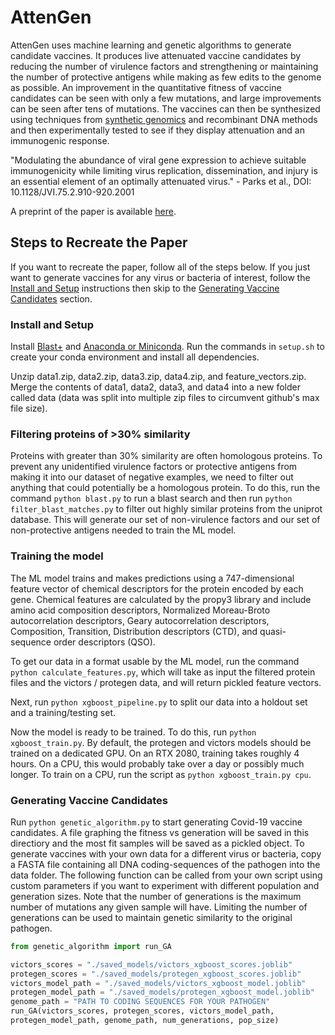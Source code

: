 # AttenGen

AttenGen uses machine learning and genetic algorithms to generate candidate vaccines. It produces live attenuated vaccine candidates by reducing the number of virulence factors and strengthening or maintaining the number of protective antigens while making as few edits to the genome as possible. An improvement in the quantitative fitness of vaccine candidates can be seen with only a few mutations, and large improvements can be seen after tens of mutations. The vaccines can then be synthesized using techniques from [synthetic genomics](https://en.wikipedia.org/wiki/Synthetic_genomics) and recombinant DNA methods and then experimentally tested to see if they display attenuation and an immunogenic response.

"Modulating the abundance of viral gene expression to achieve suitable immunogenicity while limiting virus replication, dissemination, and injury is an essential element of an optimally attenuated virus." - Parks et al., DOI: 10.1128/JVI.75.2.910-920.2001

A preprint of the paper is available [here](https://chriskoch.science/assets/pdfs/attengen.pdf).

## Steps to Recreate the Paper

If you want to recreate the paper, follow all of the steps below. If you just want to generate vaccines for any virus or bacteria of interest, follow the [Install and Setup](#install) instructions then skip to the [Generating Vaccine Candidates](#vaxcandidates) section.

### <a name="install"></a>Install and Setup
Install [Blast+](https://blast.ncbi.nlm.nih.gov/Blast.cgi?PAGE_TYPE=BlastDocs&DOC_TYPE=Download) and [Anaconda or Miniconda](https://docs.anaconda.com/anaconda/install/). Run the commands in `setup.sh` to create your conda environment and install all dependencies.

Unzip data1.zip, data2.zip, data3.zip, data4.zip, and feature_vectors.zip. Merge the contents of data1, data2, data3, and data4 into a new folder called data (data was split into multiple zip files to circumvent github's max file size).

### Filtering proteins of >30% similarity
Proteins with greater than 30% similarity are often homologous proteins. To prevent any unidentified virulence factors or protective antigens from making it into our dataset of negative examples, we need to filter out anything that could potentially be a homologous protein. To do this, run the command `python blast.py` to run a blast search and then run `python filter_blast_matches.py` to filter out highly similar proteins from the uniprot database. This will generate our set of non-virulence factors and our set of non-protective antigens needed to train the ML model.

### Training the model
The ML model trains and makes predictions using a 747-dimensional feature vector of chemical descriptors for the protein encoded by each gene. Chemical features are calculated by the propy3 library and include amino acid composition descriptors, Normalized Moreau-Broto autocorrelation descriptors, Geary autocorrelation descriptors, Composition, Transition, Distribution descriptors (CTD), and quasi-sequence order descriptors (QSO). 

To get our data in a format usable by the ML model, run the command `python calculate_features.py`, which will take as input the filtered protein files and the victors / protegen data, and will return pickled feature vectors.

Next, run `python xgboost_pipeline.py` to split our data into a holdout set and a training/testing set.

Now the model is ready to be trained. To do this, run `python xgboost_train.py`. By default, the protegen and victors models should be trained on a dedicated GPU. On an RTX 2080, training takes roughly 4 hours. On a CPU, this would probably take over a day or possibly much longer. To train on a CPU, run the script as `python xgboost_train.py cpu`.

### <a name="vaxcandidates"></a>Generating Vaccine Candidates

Run `python genetic_algorithm.py` to start generating Covid-19 vaccine candidates. A file graphing the fitness vs generation will be saved in this directiory and the most fit samples will be saved as a pickled object. To generate vaccines with your own data for a different virus or bacteria, copy a FASTA file containing all DNA coding-sequences of the pathogen into the data folder. The following function can be called from your own script using custom parameters if you want to experiment with different population and generation sizes. Note that the number of generations is the maximum number of mutations any given sample will have. Limiting the number of generations can be used to maintain genetic similarity to the original pathogen.

```python
from genetic_algorithm import run_GA

victors_scores = "./saved_models/victors_xgboost_scores.joblib"
protegen_scores = "./saved_models/protegen_xgboost_scores.joblib"
victors_model_path = "./saved_models/victors_xgboost_model.joblib"
protegen_model_path = "./saved_models/protegen_xgboost_model.joblib"
genome_path = "PATH TO CODING SEQUENCES FOR YOUR PATHOGEN"
run_GA(victors_scores, protegen_scores, victors_model_path, 
protegen_model_path, genome_path, num_generations, pop_size)
```
